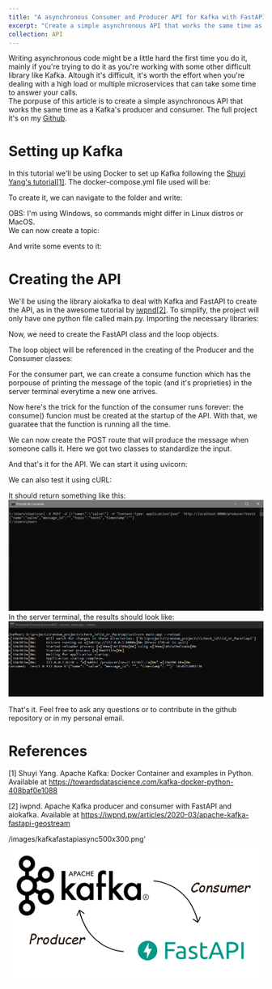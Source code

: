 ```yaml
---
title: "A asynchronous Consumer and Producer API for Kafka with FastAPI in Python"
excerpt: "Create a simple asynchronous API that works the same time as a Kafka's producer and consumer with Python's FastAPI library<br/><img src='/images/kafkafastapiasync500x300.png'>"
collection: API
---
```


Writing asynchronous code might be a little hard the first time you do it, mainly if you're trying to do it as you're working with some other difficult library like Kafka. Altough it's difficult, it's worth the effort when you're dealing with a high load or multiple microservices that can take some time to answer your calls. <br>
The porpuse of this article is to create a simple asynchronous API that works the same time as a Kafka's producer and consumer. The full project it's on my [Github](https://github.com/vinybrasil/fastapi_kafka). 


# Setting up Kafka

In this tutorial we'll be using Docker to set up Kafka following the [Shuyi Yang's tutorial[1]](https://towardsdatascience.com/kafka-docker-python-408baf0e1088). The docker-compose.yml file used will be:
<script src="https://gist.github.com/vinybrasil/d9c75338af09ac28dd5294687c725cd9.js"></script>
To create it, we can navigate to the folder and write:
<script src="https://gist.github.com/vinybrasil/c7db2d5f8338657d53222e463594f6c7.js"></script>

OBS: I'm using Windows, so commands might differ in Linux distros or MacOS. <br>
We can now create a topic:
<script src="https://gist.github.com/vinybrasil/af9b190c8ae24581798b58ca8c84b0fd.js"></script>

And write some events to it:
<script src="https://gist.github.com/vinybrasil/db2f731a2721f66eed6eef6c7b7bd673.js"></script>

# Creating the API

We'll be using the library aiokafka to deal with Kafka and FastAPI to create the API, as in the awesome tutorial by [iwpnd[2]](https://iwpnd.pw/articles/2020-03/apache-kafka-fastapi-geostream). To simplify, the project will only have one python file called main.py. Importing the necessary libraries:

<script src="https://gist.github.com/vinybrasil/90c1f46bcdbb26d48e1e975713433267.js"></script>

Now, we need to create the FastAPI class and the loop objects.
<script src="https://gist.github.com/vinybrasil/640b7906e41a59260233c4d7968e06f3.js"></script>
The loop object will be referenced in the creating of the Producer and the Consumer classes:
<script src="https://gist.github.com/vinybrasil/8318ea2b98b0e295fe2584f46dc335dd.js"></script>
For the consumer part, we can create a consume function which has the porpouse of printing the message of the topic (and it's proprieties) in the server terminal everytime a new one arrives.
<script src="https://gist.github.com/vinybrasil/14c21dc9f36824e912509b80dfe970cc.js"></script>
Now here's the trick for the function of the consumer runs forever: the consume() funcion must be created at the startup of the API. With that, we guaratee that the function is running all the time.
<script src="https://gist.github.com/vinybrasil/6d1647fa281687c9bd0110813aa61d22.js"></script>
We can now create the POST route that will produce the message when someone calls it. Here we got two classes to standardize the input.
<script src="https://gist.github.com/vinybrasil/aa23381a14eabac560ffeb2ea5fe4e32.js"></script>
And that's it for the API. We can start it using uvicorn:
<script src="https://gist.github.com/vinybrasil/ef37f1eb9639ff4bab08162e247170d5.js"></script>
We can also test it using cURL:
<script src="https://gist.github.com/vinybrasil/ee558010f91b4fe41c7646111ac8e879.js"></script>
It should return something like this:
![Result from the API call as the client](/images/kafkafastapiasyncfig1.png "Result from the API call as the client")
In the server terminal, the results should look like:
![Result from the API call in the server](/images/kafkafastapiasyncfig2.png "Result from the API call in the server")

That's it. Feel free to ask any questions or to contribute in the github repository or in my personal email.

# References

[1] Shuyi Yang. Apache Kafka: Docker Container and examples in Python. Available at https://towardsdatascience.com/kafka-docker-python-408baf0e1088

[2] iwpnd. Apache Kafka producer and consumer with FastAPI and aiokafka. Available at https://iwpnd.pw/articles/2020-03/apache-kafka-fastapi-geostream

/images/kafkafastapiasync500x300.png'
![logo](/images/kafkafastapiasync500x300.png "logo")